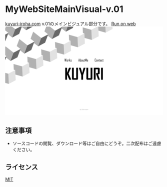 # MyWebSiteMainVisual-v.01
[kuyuri-iroha.com](http://kuyuri-iroha.com) v.01のメインビジュアル部分です。
[Run on web](https://github.com/Kuyuri-Iroha/MyWebSiteMainVisual-v.01/dest)
![メインビジュアル](screenshot/screenshot.png "メインビジュアル")

## 注意事項

- ソースコードの閲覧、ダウンロード等はご自由にどうぞ。二次配布はご遠慮ください。

## ライセンス
[MIT](LICENSE)
